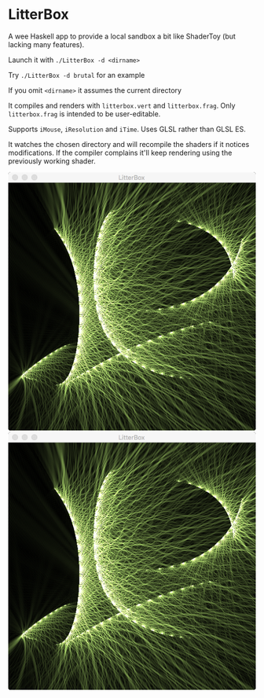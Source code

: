 # LitterBox
A wee Haskell app to provide a local sandbox a bit like ShaderToy (but lacking many features).

Launch it with `./LitterBox -d <dirname>`

Try `./LitterBox -d brutal` for an example
  
If you omit `<dirname>` it assumes the current directory
  
It compiles and renders with `litterbox.vert` and `litterbox.frag`.
Only `litterbox.frag` is intended to be user-editable.

Supports `iMouse`, `iResolution` and `iTime`. Uses GLSL rather than GLSL ES.

It watches the chosen directory and will recompile the shaders if it notices modifications.
If the compiler complains it'll keep rendering using the previously working shader.


![Example image](https://raw.githubusercontent.com/dpiponi/LitterBox/master/Untitled.png)
![Example image 2](https://raw.githubusercontent.com/dpiponi/LitterBox/master/Untitled.png)
